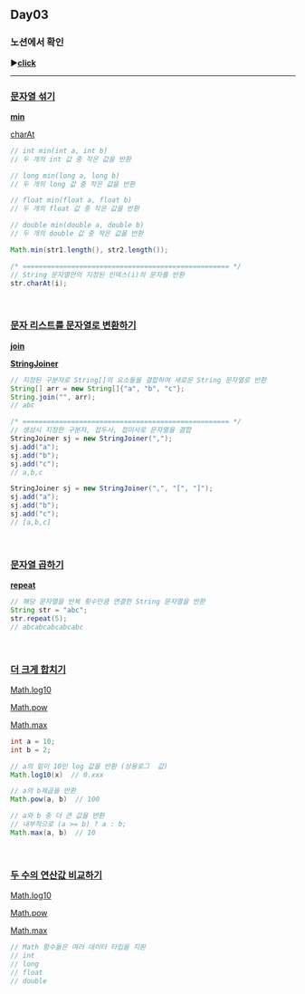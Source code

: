 ## Day03
### 노션에서 확인
▶️[**click**](https://gipark181.notion.site/Day03-2024-07-21-f9b41f56314249debd311894fc18315f?pvs=4)
<br/>
<hr/>

### [**문자열 섞기**](https://school.programmers.co.kr/learn/courses/30/lessons/181942)

[**min**](https://docs.oracle.com/javase/8/docs/api/java/lang/Math.html#min-int-int-)

[charAt](https://docs.oracle.com/javase/8/docs/api/java/lang/String.html#charAt-int-)

```java
// int min(int a, int b)
// 두 개의 int 값 중 작은 값을 반환 

// long min(long a, long b)
// 두 개의 long 값 중 작은 값을 반환

// float min(float a, float b)
// 두 개의 float 값 중 작은 값을 반환

// double min(double a, double b)
// 두 개의 double 값 중 작은 값을 반환

Math.min(str1.length(), str2.length());

/* =================================================== */
// String 문자열안의 지정된 인덱스(i)의 문자를 반환
str.charAt(i);
```
<br/>

### [문자 리스트를 문자열로 변환하기](https://school.programmers.co.kr/learn/courses/30/lessons/181941)

[**join**](https://docs.oracle.com/javase/8/docs/api/java/lang/String.html#join-java.lang.CharSequence-java.lang.CharSequence...-)

[**StringJoiner**](https://docs.oracle.com/javase/8/docs/api/java/util/StringJoiner.html)

```java
// 지정된 구분자로 String[]의 요소들을 결합하여 새로운 String 문자열로 반환
String[] arr = new String[]{"a", "b", "c"};
String.join("", arr);
// abc

/* =================================================== */
// 생성시 지정한 구분자, 접두사, 접미사로 문자열을 결합
StringJoiner sj = new StringJoiner(",");
sj.add("a");
sj.add("b");
sj.add("c");
// a,b,c

StringJoiner sj = new StringJoiner(",", "[", "]");
sj.add("a");
sj.add("b");
sj.add("c");
// [a,b,c]
```
<br/>

### [**문자열 곱하기**](https://school.programmers.co.kr/learn/courses/30/lessons/181940)

[**repeat**](https://docs.oracle.com/en%2Fjava%2Fjavase%2F11%2Fdocs%2Fapi%2F%2F/java.base/java/lang/String.html#repeat(int))

```java
// 해당 문자열을 반복 횟수만큼 연결한 String 문자열을 반환
String str = "abc";
str.repeat(5);
// abcabcabcabcabc
```
<br/>

### [**더 크게 합치기**](https://school.programmers.co.kr/learn/courses/30/lessons/181939)

[Math.log10](https://docs.oracle.com/javase/8/docs/api/java/lang/Math.html#log10-double-)

[Math.pow](https://docs.oracle.com/javase/8/docs/api/java/lang/Math.html#pow-double-double-)

[Math.max](https://docs.oracle.com/javase/8/docs/api/java/lang/Math.html#max-int-int-)

```java
int a = 10;
int b = 2;

// a의 밑이 10인 log 값을 반환 (상용로그  값)
Math.log10(x)  // 0.xxx

// a의 b제곱을 반환
Math.pow(a, b)  // 100

// a와 b 중 더 큰 값을 반환
// 내부적으로 (a >= b) ? a : b;
Math.max(a, b)  // 10
```
<br/>

### [**두 수의 연산값 비교하기**](https://school.programmers.co.kr/learn/courses/30/lessons/181938)

[Math.log10](https://docs.oracle.com/javase/8/docs/api/java/lang/Math.html#log10-double-)

[Math.pow](https://docs.oracle.com/javase/8/docs/api/java/lang/Math.html#pow-double-double-)

[Math.max](https://docs.oracle.com/javase/8/docs/api/java/lang/Math.html#max-int-int-)

```java
// Math 함수들은 여러 데이터 타입을 지원
// int
// long
// float
// double
```